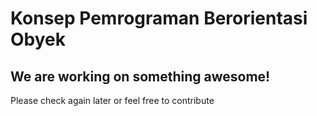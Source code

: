 # Konsep Pemrograman Berorientasi Obyek
## We are working on something awesome!
Please check again later or feel free to contribute